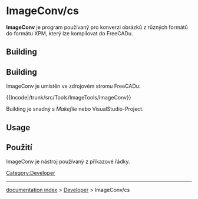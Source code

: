 # ImageConv/cs
**ImageConv** je program používaný pro konverzi obrázků z různých formátů do formátu XPM, který lze kompilovat do FreeCADu.

## Building


<div class="mw-translate-fuzzy">

## Building 

ImageConv je umístěn ve zdrojovém stromu FreeCADu:


</div>


{{Incode|/trunk/src/Tools/ImageTools/ImageConv}}

Building je snadný s *Makefile* nebo VisualStudio-Project.

## Usage


<div class="mw-translate-fuzzy">

## Použití

ImageConv je nástroj používaný z příkazové řádky.


</div>

[Category:Developer](Category:Developer.md)

---
[documentation index](../README.md) > [Developer](Category:Developer.md) > ImageConv/cs
